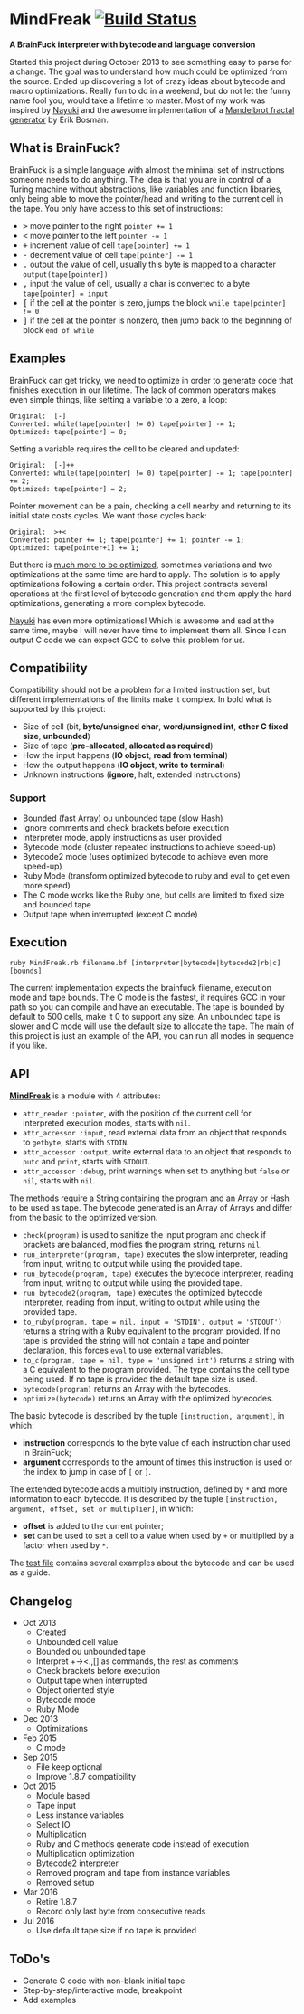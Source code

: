 # MindFreak [![Build Status](https://travis-ci.org/Maumagnaguagno/MindFreak.svg)](https://travis-ci.org/Maumagnaguagno/MindFreak)
**A BrainFuck interpreter with bytecode and language conversion**

Started this project during October 2013 to see something easy to parse for a change.
The goal was to understand how much could be optimized from the source.
Ended up discovering a lot of crazy ideas about bytecode and macro optimizations.
Really fun to do in a weekend, but do not let the funny name fool you, would take a lifetime to master.
Most of my work was inspired by [Nayuki](http://www.nayuki.io/page/optimizing-brainfuck-compiler) and the awesome implementation of a [Mandelbrot fractal generator](mandelbrot.bf) by Erik Bosman.

## What is BrainFuck?
BrainFuck is a simple language with almost the minimal set of instructions someone needs to do anything.
The idea is that you are in control of a Turing machine without abstractions, like variables and function libraries, only being able to move the pointer/head and writing to the current cell in the tape.
You only have access to this set of instructions:
- <kbd>></kbd> move pointer to the right ``pointer += 1``
- <kbd><</kbd> move pointer to the left ``pointer -= 1``
- <kbd>+</kbd> increment value of cell ``tape[pointer] += 1``
- <kbd>-</kbd> decrement value of cell ``tape[pointer] -= 1``
- <kbd>.</kbd> output the value of cell, usually this byte is mapped to a character ``output(tape[pointer])``
- <kbd>,</kbd> input the value of cell, usually a char is converted to a byte ``tape[pointer] = input``
- <kbd>[</kbd> if the cell at the pointer is zero, jumps the block ``while tape[pointer] != 0``
- <kbd>]</kbd> if the cell at the pointer is nonzero, then jump back to the beginning of block ``end of while``

## Examples
BrainFuck can get tricky, we need to optimize in order to generate code that finishes execution in our lifetime.
The lack of common operators makes even simple things, like setting a variable to a zero, a loop:
```
Original:  [-]
Converted: while(tape[pointer] != 0) tape[pointer] -= 1;
Optimized: tape[pointer] = 0;
```

Setting a variable requires the cell to be cleared and updated:
```
Original:  [-]++
Converted: while(tape[pointer] != 0) tape[pointer] -= 1; tape[pointer] += 2;
Optimized: tape[pointer] = 2;
```

Pointer movement can be a pain, checking a cell nearby and returning to its initial state costs cycles. We want those cycles back:
```
Original:  >+<
Converted: pointer += 1; tape[pointer] += 1; pointer -= 1;
Optimized: tape[pointer+1] += 1;
```

But there is [much more to be optimized](http://calmerthanyouare.org/2015/01/07/optimizing-brainfuck.html), sometimes variations and two optimizations at the same time are hard to apply.
The solution is to apply optimizations following a certain order.
This project contracts several operations at the first level of bytecode generation and them apply the hard optimizations, generating a more complex bytecode.

[Nayuki](http://www.nayuki.io/page/optimizing-brainfuck-compiler) has even more optimizations!
Which is awesome and sad at the same time, maybe I will never have time to implement them all.
Since I can output C code we can expect GCC to solve this problem for us.

## Compatibility
Compatibility should not be a problem for a limited instruction set, but different implementations of the limits make it complex.
In bold what is supported by this project:
- Size of cell (bit, **byte/unsigned char**, **word/unsigned int**, **other C fixed size**, **unbounded**)
- Size of tape (**pre-allocated**, **allocated as required**)
- How the input happens (**IO object**, **read from terminal**)
- How the output happens (**IO object**, **write to terminal**)
- Unknown instructions (**ignore**, halt, extended instructions)

### Support
- Bounded (fast Array) ou unbounded tape (slow Hash)
- Ignore comments and check brackets before execution
- Interpreter mode, apply instructions as user provided
- Bytecode mode (cluster repeated instructions to achieve speed-up)
- Bytecode2 mode (uses optimized bytecode to achieve even more speed-up)
- Ruby Mode (transform optimized bytecode to ruby and eval to get even more speed)
- The C mode works like the Ruby one, but cells are limited to fixed size and bounded tape
- Output tape when interrupted (except C mode)

## Execution
```
ruby MindFreak.rb filename.bf [interpreter|bytecode|bytecode2|rb|c] [bounds]
```

The current implementation expects the brainfuck filename, execution mode and tape bounds.
The C mode is the fastest, it requires GCC in your path so you can compile and have an executable.
The tape is bounded by default to 500 cells, make it 0 to support any size.
An unbounded tape is slower and C mode will use the default size to allocate the tape.
The main of this project is just an example of the API, you can run all modes in sequence if you like.

## API
[**MindFreak**](MindFreak.rb) is a module with 4 attributes:
- ``attr_reader :pointer``, with the position of the current cell for interpreted execution modes, starts with ``nil``.
- ``attr_accessor :input``, read external data from an object that responds to ``getbyte``, starts with ``STDIN``.
- ``attr_accessor :output``, write external data to an object that responds to ``putc`` and ``print``, starts with ``STDOUT``.
- ``attr_accessor :debug``, print warnings when set to anything but ``false`` or ``nil``, starts with ``nil``.

The methods require a String containing the program and an Array or Hash to be used as tape.
The bytecode generated is an Array of Arrays and differ from the basic to the optimized version.
- ``check(program)`` is used to sanitize the input program and check if brackets are balanced, modifies the program string, returns ``nil``.
- ``run_interpreter(program, tape)`` executes the slow interpreter, reading from input, writing to output while using the provided tape.
- ``run_bytecode(program, tape)`` executes the bytecode interpreter, reading from input, writing to output while using the provided tape.
- ``run_bytecode2(program, tape)`` executes the optimized bytecode interpreter, reading from input, writing to output while using the provided tape.
- ``to_ruby(program, tape = nil, input = 'STDIN', output = 'STDOUT')`` returns a string with a Ruby equivalent to the program provided. If no tape is provided the string will not contain a tape and pointer declaration, this forces ``eval`` to use external variables.
- ``to_c(program, tape = nil, type = 'unsigned int')`` returns a string with a C equivalent to the program provided. The type contains the cell type being used. If no tape is provided the default tape size is used.
- ``bytecode(program)`` returns an Array with the bytecodes.
- ``optimize(bytecode)`` returns an Array with the optimized bytecodes.

The basic bytecode is described by the tuple ``[instruction, argument]``, in which:
- **instruction** corresponds to the byte value of each instruction char used in BrainFuck;
- **argument** corresponds to the amount of times this instruction is used or the index to jump in case of ``[`` or ``]``.

The extended bytecode adds a multiply instruction, defined by ``*`` and more information to each bytecode.
It is described by the tuple ``[instruction, argument, offset, set or multiplier]``, in which:
- **offset** is added to the current pointer;
- **set** can be used to set a cell to a value when used by ``+`` or multiplied by a factor when used by ``*``.

The [test file](tests/rorschach.rb) contains several examples about the bytecode and can be used as a guide.

## Changelog
- Oct 2013
  - Created
  - Unbounded cell value
  - Bounded ou unbounded tape
  - Interpret +-><.,[] as commands, the rest as comments
  - Check brackets before execution
  - Output tape when interrupted
  - Object oriented style
  - Bytecode mode
  - Ruby Mode
- Dec 2013
  - Optimizations
- Feb 2015
  - C mode
- Sep 2015
  - File keep optional
  - Improve 1.8.7 compatibility
- Oct 2015
  - Module based
  - Tape input
  - Less instance variables
  - Select IO
  - Multiplication
  - Ruby and C methods generate code instead of execution
  - Multiplication optimization
  - Bytecode2 interpreter
  - Removed program and tape from instance variables
  - Removed setup
- Mar 2016
  - Retire 1.8.7
  -  Record only last byte from consecutive reads
- Jul 2016
  - Use default tape size if no tape is provided

## ToDo's
- Generate C code with non-blank initial tape
- Step-by-step/interactive mode, breakpoint
- Add examples